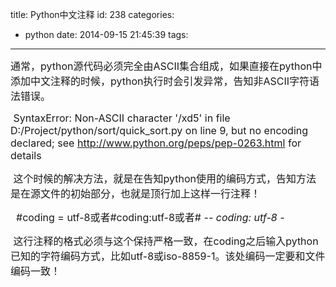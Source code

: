 title: Python中文注释
id: 238
categories:
  - python
date: 2014-09-15 21:45:39
tags:
---

<span style="font-size: medium;">通常，python源代码必须完全由ASCII集合组成，如果直接在python中添加中文注释的时候，python执行时会引发异常，告知非ASCII字符语法错误。</span>

<span style="font-size: medium;"> SyntaxError: Non-ASCII character '/xd5' in file D:/Project/python/sort/quick_sort.py on line 9, but no encoding declared; see http://www.python.org/peps/pep-0263.html for details</span>

<span style="font-size: medium;"> 这个时候的解决方法，就是在告知python使用的编码方式，告知方法是在源文件的初始部分，也就是顶行加上这样一行注释！</span>

<span style="font-size: medium;">  #coding = utf-8或者#coding:utf-8或者# -*- coding: utf-8 -*</span>

<span style="font-size: medium;"> 这行注释的格式必须与这个保持严格一致，在coding之后输入python已知的字符编码方式，比如utf-8或iso-8859-1。该处编码一定要和文件编码一致！</span>
